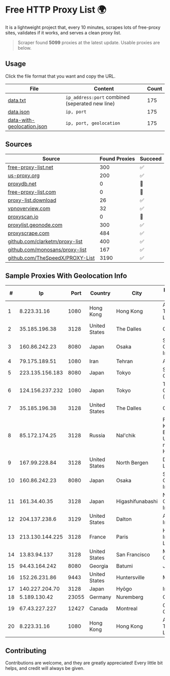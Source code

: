 
# Free HTTP Proxy List 🌍

It is a lightweight project that, every 10 minutes, scrapes lots of free-proxy sites, validates if it works, and serves a clean proxy list.


> Scraper found **5099** proxies at the latest update. Usable proxies are below.

## Usage

Click the file format that you want and copy the URL.


|File|Content|Count|
|----|-------|-----|
|[data.txt](https://raw.githubusercontent.com/themiralay/Proxy-List-World/master/data.txt)|`ip_address:port` combined (seperated new line)|175|
|[data.json](https://raw.githubusercontent.com/themiralay/Proxy-List-World/master/data.json)|`ip, port`|175|
|[data-with-geolocation.json](https://raw.githubusercontent.com/themiralay/Proxy-List-World/master/data-with-geolocation.json)|`ip, port, geolocation`|175|

## Sources

|Source|Found Proxies|Succeed|
|------|-------------|-------|
|[free-proxy-list.net](https://free-proxy-list.net)|300|✅|
|[us-proxy.org](https://www.us-proxy.org)|200|✅|
|[proxydb.net](http://proxydb.net)|0|🚫|
|[free-proxy-list.com](https://free-proxy-list.com/?page=&port=&type%5B%5D=http&type%5B%5D=https&up_time=0&search=Search)|0|🚫|
|[proxy-list.download](https://www.proxy-list.download/HTTP)|26|✅|
|[vpnoverview.com](https://vpnoverview.com/privacy/anonymous-browsing/free-proxy-servers)|32|✅|
|[proxyscan.io](https://www.proxyscan.io)|0|🚫|
|[proxylist.geonode.com](https://proxylist.geonode.com/api/proxy-list?limit=300&page=1&sort_by=lastChecked&sort_type=desc&protocols=http,https)|300|✅|
|[proxyscrape.com](https://api.proxyscrape.com/v2/?request=displayproxies&protocol=http&timeout=10000&country=all&ssl=all&anonymity=all)|484|✅|
|[github.com/clarketm/proxy-list](https://raw.githubusercontent.com/clarketm/proxy-list/master/proxy-list-raw.txt)|400|✅|
|[github.com/monosans/proxy-list](https://raw.githubusercontent.com/monosans/proxy-list/main/proxies/http.txt)|167|✅|
|[github.com/TheSpeedX/PROXY-List](https://raw.githubusercontent.com/TheSpeedX/PROXY-List/master/http.txt)|3190|✅|


## Sample Proxies With Geolocation Info

|#|Ip|Port|Country|City|Internet Service Provider|
|-|--|----|-------|----|-------------------------|
|1|8.223.31.16|1080|Hong Kong|Hong Kong|Alibaba (US) Technology Co., Ltd.|
|2|35.185.196.38|3128|United States|The Dalles|Google LLC|
|3|160.86.242.23|8080|Japan|Osaka|Sony Network Communications Inc|
|4|79.175.189.51|1080|Iran|Tehran|Afranet|
|5|223.135.156.183|8080|Japan|Tokyo|So-net Corporation|
|6|124.156.237.232|1080|Japan|Tokyo|Tencent Cloud Computing (Beijing) Co|
|7|35.185.196.38|3128|United States|The Dalles|Google LLC|
|8|85.172.174.25|3128|Russia|Nal'chik|FGBOU VPO Kabardino-Balkarian State University named after H.M.Berbekov|
|9|167.99.228.84|3128|United States|North Bergen|DigitalOcean, LLC|
|10|160.86.242.23|8080|Japan|Osaka|Sony Network Communications Inc|
|11|161.34.40.35|3128|Japan|Higashifunabashi|NTT PC Communications, Inc.|
|12|204.137.238.6|3129|United States|Dalton|Apogee Telecom Inc.|
|13|213.130.144.225|3128|France|Paris|Hostinger International Limited|
|14|13.83.94.137|3128|United States|San Francisco|Microsoft Corporation|
|15|94.43.164.242|8080|Georgia|Batumi|JSC "Silknet"|
|16|152.26.231.86|9443|United States|Huntersville|MCNC|
|17|140.227.204.70|3128|Japan|Hyōgo|InfoSphere|
|18|5.189.130.42|23055|Germany|Nuremberg|Contabo GmbH|
|19|67.43.227.227|12427|Canada|Montreal|GloboTech Communications|
|20|8.223.31.16|1080|Hong Kong|Hong Kong|Alibaba (US) Technology Co., Ltd.|



## Contributing

Contributions are welcome, and they are greatly appreciated! Every
little bit helps, and credit will always be given.

